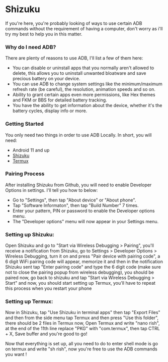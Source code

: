 # Shizuku

If you're here, you're probably looking of ways to use certain ADB commands without the requirement of having a computer, don't worry as i'll try my best to help you in this matter.

### Why do I need ADB?   
There are plenty of reasons to use ADB, I'll list a few of them here:

* You can disable or uninstall apps that you normally aren't allowed to delete, this allows you to uninstall unwanted bloatware and save precious battery on your device.
* You can use ADB to change system settings like the minimum/maximum refresh rate (be careful), the resolution, animation speeds and so on.
* Ability to grant certain apps even more permissions, like Hex themes and FKM or BBS for detailed battery tracking.
* You have the ability to get information about the device, whether it's the battery cycles, display info or more.

### Getting Started

You only need two things in order to use ADB Locally. In short, you will need:

* Android 11 and up
* [Shizuku](https://github.com/RikkaApps/Shizuku/releases)
* [Termux](https://f-droid.org/en/packages/com.termux/)

### Pairing Process

After installing Shizuku from Github, you will need to enable Developer Options in settings. I'll tell you how to below:

* Go to "Settings", then tap "About device" or "About phone".  
* Tap "Software Informaton", then tap "Build Number" 7 times.  
* Enter your pattern, PIN or password to enable the Developer options menu.  
* The "Developer options" menu will now appear in your Settings menu. 

### Setting up Shizuku:

Open Shizuku and go to "Start via Wireless Debugging > Pairing", you'll receive a notification from Shizuku, go to Settings > Developer Options > Wireless Debugging, turn it on and press "Pair device with pairing code", a 6 digit WiFi pairing code will appear, memorize it and then in the notification Shizuku sent tap "Enter pairing code" and type the 6 digit code (make sure not to close the pairing popup from wireless debugging), you should be paired now, go back to shizuku and tap "Start via Wireless Debugging > Start" and now, you should start setting up Termux, you'll have to repeat this process when you restart your phone

### Setting up Termux:

Now in Shizuku, tap "Use Shizuku in terminal apps" then tap "Export Files" and then from the side menu tap Termux and then press "Use this folder", there should be 2 files in Termux now, Open Termux and write "nano rish", at the end of the 11th line replace "PKG" with "com.termux", then tap CTRL + X, Save buffer and you're good to go!

Now that everything is set up, all you need to do to enter shell mode is go on termux and write "sh rish", now you're free to use the ADB commands you want !
